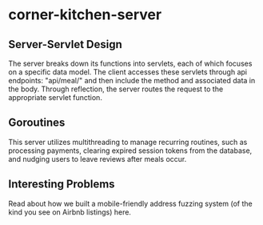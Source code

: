 # corner-kitchen-server

## Server-Servlet Design
The server breaks down its functions into servlets, each of which focuses on a specific data model.
The client accesses these servlets through api endpoints: "api/meal/" and then include the method and associated data in the body. Through reflection, the server routes the request to the appropriate servlet function.

## Goroutines
This server utilizes multithreading to manage recurring routines, such as processing payments, clearing expired session tokens from the database, and nudging users to leave reviews after meals occur.

## Interesting Problems
Read about how we built a mobile-friendly address fuzzing system (of the kind you see on Airbnb listings) here.
